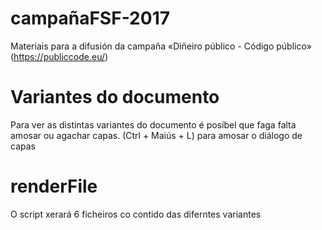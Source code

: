 # campañaFSF-2017
Materiais para a difusión da campaña «Diñeiro público - Código público» (https://publiccode.eu/)

# Variantes do documento
Para ver as distintas variantes do documento é posíbel que faga falta amosar ou agachar capas. (Ctrl + Maiús + L) para amosar o diálogo de capas

# renderFile
O script xerará 6 ficheiros co contido das diferntes variantes

